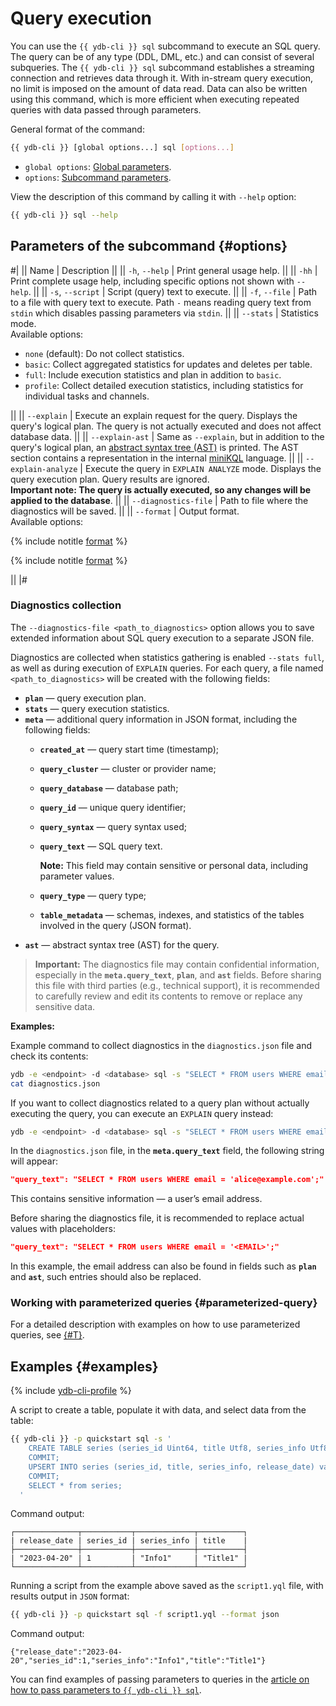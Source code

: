 # Query execution

You can use the `{{ ydb-cli }} sql` subcommand to execute an SQL query. The query can be of any type (DDL, DML, etc.) and can consist of several subqueries. The `{{ ydb-cli }} sql` subcommand establishes a streaming connection and retrieves data through it. With in-stream query execution, no limit is imposed on the amount of data read. Data can also be written using this command, which is more efficient when executing repeated queries with data passed through parameters.

General format of the command:

```bash
{{ ydb-cli }} [global options...] sql [options...]
```

* `global options`: [Global parameters](commands/global-options.md).
* `options`: [Subcommand parameters](#options).

View the description of this command by calling it with `--help` option:

```bash
{{ ydb-cli }} sql --help
```

## Parameters of the subcommand {#options}

#|
|| Name | Description ||
|| `-h`, `--help` | Print general usage help. ||
|| `-hh` | Print complete usage help, including specific options not shown with `--help`. ||
|| `-s`, `--script` | Script (query) text to execute. ||
|| `-f`, `--file` | Path to a file with query text to execute. Path `-` means reading query text from `stdin` which disables passing parameters via `stdin`. ||
|| `--stats` | Statistics mode.<br/>Available options:<br/><ul><li>`none` (default): Do not collect statistics.</li><li>`basic`: Collect aggregated statistics for updates and deletes per table.</li><li>`full`: Include execution statistics and plan in addition to `basic`.</li><li>`profile`: Collect detailed execution statistics, including statistics for individual tasks and channels.</li></ul> ||
|| `--explain` | Execute an explain request for the query. Displays the query's logical plan. The query is not actually executed and does not affect database data. ||
|| `--explain-ast` | Same as `--explain`, but in addition to the query's logical plan, an [abstract syntax tree (AST)](https://en.wikipedia.org/wiki/Abstract_syntax_tree) is printed. The AST section contains a representation in the internal [miniKQL](../../concepts/glossary.md#minikql) language. ||
|| `--explain-analyze` | Execute the query in `EXPLAIN ANALYZE` mode. Displays the query execution plan. Query results are ignored.<br/>**Important note: The query is actually executed, so any changes will be applied to the database**. ||
|| `--diagnostics-file` | Path to file where the diagnostics will be saved. ||
|| `--format` | Output format.<br/>Available options:

{% include notitle [format](./_includes/result_format_common.md) %}

{% include notitle [format](./_includes/result_format_csv_tsv.md) %}

||
|#

### Diagnostics collection

The `--diagnostics-file <path_to_diagnostics>` option allows you to save extended information about SQL query execution to a separate JSON file.

Diagnostics are collected when statistics gathering is enabled `--stats full`, as well as during execution of `EXPLAIN` queries. For each query, a file named `<path_to_diagnostics>` will be created with the following fields:

- **`plan`** — query execution plan.
- **`stats`** — query execution statistics.
- **`meta`** — additional query information in JSON format, including the following fields:
    - **`created_at`** — query start time (timestamp);
    - **`query_cluster`** — cluster or provider name;
    - **`query_database`** — database path;
    - **`query_id`** — unique query identifier;
    - **`query_syntax`** — query syntax used;
    - **`query_text`** — SQL query text.

      **Note:** This field may contain sensitive or personal data, including parameter values.

    - **`query_type`** — query type;
    - **`table_metadata`** — schemas, indexes, and statistics of the tables involved in the query (JSON format).
- **`ast`** — abstract syntax tree (AST) for the query.

> **Important:**
> The diagnostics file may contain confidential information, especially in the **`meta.query_text`**, **`plan`**, and **`ast`** fields. Before sharing this file with third parties (e.g., technical support), it is recommended to carefully review and edit its contents to remove or replace any sensitive data.

**Examples:**

Example command to collect diagnostics in the `diagnostics.json` file and check its contents:

```bash
ydb -e <endpoint> -d <database> sql -s "SELECT * FROM users WHERE email = 'alice@example.com';" --stats full --diagnostics-file diagnostics.json
cat diagnostics.json
```

If you want to collect diagnostics related to a query plan without actually executing the query, you can execute an `EXPLAIN` query instead:

```bash
ydb -e <endpoint> -d <database> sql -s "SELECT * FROM users WHERE email = 'alice@example.com';" --explain --diagnostics-file diagnostics.json
```

In the `diagnostics.json` file, in the **`meta.query_text`** field, the following string will appear:

```json
"query_text": "SELECT * FROM users WHERE email = 'alice@example.com';"
```

This contains sensitive information — a user’s email address.

Before sharing the diagnostics file, it is recommended to replace actual values with placeholders:

```json
"query_text": "SELECT * FROM users WHERE email = '<EMAIL>';"
```

In this example, the email address can also be found in fields such as **`plan`** and **`ast`**, such entries should also be replaced.

### Working with parameterized queries {#parameterized-query}

For a detailed description with examples on how to use parameterized queries, see [{#T}](parameterized-query-execution.md).

## Examples {#examples}

{% include [ydb-cli-profile](../../_includes/ydb-cli-profile.md) %}

A script to create a table, populate it with data, and select data from the table:

```bash
{{ ydb-cli }} -p quickstart sql -s '
    CREATE TABLE series (series_id Uint64, title Utf8, series_info Utf8, release_date Date, PRIMARY KEY (series_id));
    COMMIT;
    UPSERT INTO series (series_id, title, series_info, release_date) values (1, "Title1", "Info1", Cast("2023-04-20" as Date));
    COMMIT;
    SELECT * from series;
  '
```

Command output:

```text
┌──────────────┬───────────┬─────────────┬──────────┐
| release_date | series_id | series_info | title    |
├──────────────┼───────────┼─────────────┼──────────┤
| "2023-04-20" | 1         | "Info1"     | "Title1" |
└──────────────┴───────────┴─────────────┴──────────┘
```

Running a script from the example above saved as the `script1.yql` file, with results output in `JSON` format:

```bash
{{ ydb-cli }} -p quickstart sql -f script1.yql --format json
```

Command output:

```text
{"release_date":"2023-04-20","series_id":1,"series_info":"Info1","title":"Title1"}
```

You can find examples of passing parameters to queries in the [article on how to pass parameters to `{{ ydb-cli }} sql`](parameterized-query-execution.md).
